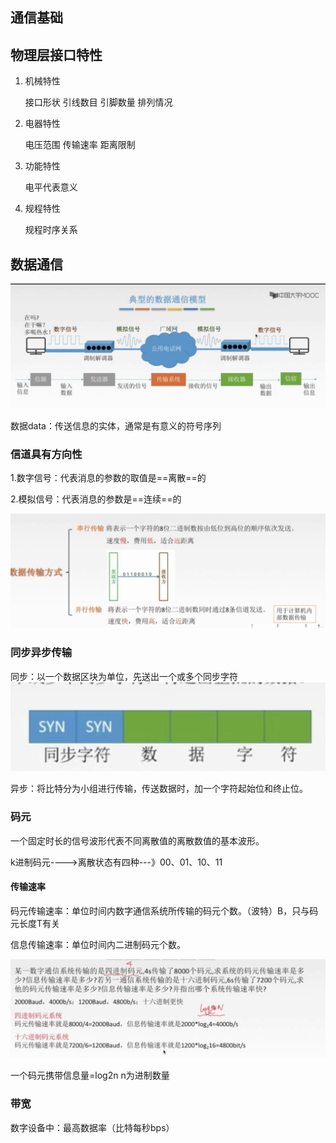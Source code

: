 ## 通信基础

## 物理层接口特性

1. 机械特性

   接口形状 引线数目 引脚数量 排列情况

2. 电器特性

   电压范围 传输速率 距离限制

3. 功能特性 

   电平代表意义

4. 规程特性 

   规程时序关系

## 数据通信

![image-20210615063921095](../assets/2.%20%E7%89%A9%E7%90%86%E5%B1%82/image-20210615063921095.png)

数据data：传送信息的实体，通常是有意义的符号序列

### 信道具有方向性

1.数字信号：代表消息的参数的取值是==离散==的

2.模拟信号：代表消息的参数是==连续==的

![image-20210615101953112](../assets/2.%20%E7%89%A9%E7%90%86%E5%B1%82/image-20210615101953112.png)

### 同步异步传输

同步：以一个数据区块为单位，先送出一个或多个同步字符![image-20210615102128856](../assets/2.%20%E7%89%A9%E7%90%86%E5%B1%82/image-20210615102128856.png)

异步：将比特分为小组进行传输，传送数据时，加一个字符起始位和终止位。

### 码元

一个固定时长的信号波形代表不同离散值的离散数值的基本波形。

 k进制码元---->离散状态有四种---》00、01、10、11

#### 传输速率

码元传输速率：单位时间内数字通信系统所传输的码元个数。（波特）B，只与码元长度T有关

信息传输速率：单位时间内二进制码元个数。

![image-20210615121812069](../assets/2.%20%E7%89%A9%E7%90%86%E5%B1%82/image-20210615121812069.png)

一个码元携带信息量=log2n  n为进制数量

### 带宽

数字设备中：最高数据率（比特每秒bps）

##



